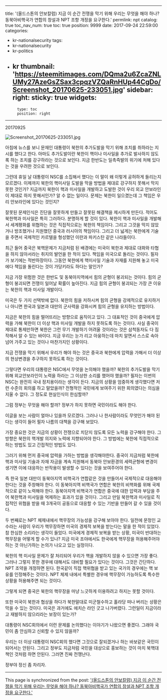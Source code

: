
---
title: '(올드스톤의 안보칼럼) 지금 이 순간 전쟁을 막기 위해 우리는 무엇을 해야 하나?  동북아비핵국가 연합의 창설과 NPT 조항 개정을 요구한다.'
permlink: npt
catalog: true
toc_nav_num: true
toc: true
position: 9999
date: 2017-09-24 22:59:00
categories:
- kr-nationalsecurity
tags:
- kr-nationalsecurity
- kr-politics
- kr
thumbnail: 'https://steemitimages.com/DQma2u6ZcaZNLUMy27AzeGsZSax3cpqzVZQaRnHUp44CgDo/Screenshot_20170625-233051.jpg'
sidebar:
    right:
        sticky: true
widgets:
    -
        type: toc
        position: right
---


20170925

![Screenshot_20170625-233051.jpg](https://steemitimages.com/DQma2u6ZcaZNLUMy27AzeGsZSax3cpqzVZQaRnHUp44CgDo/Screenshot_20170625-233051.jpg)

아침에 뉴스를 보니 문재인 대통령이 북한의 추가도발을 막기 위해 조치를 취하라는 지시를 했다고 한다. 아마도 추가도발이란 북한이 핵이나 미사일을 추가로 발사하지 않도록 하는 조치를 강구하라는 것으로 보인다. 지금 한반도는 일촉즉발의 위기에 처해 있다는 것을 우려한 것으로 보인다. 

그런데 휴일 날 대통령이 NSC를 소집해서 했다는 이 말이 왜 이렇게 공허하게 들리는지 모르겠다. 이제까지 북한의 핵미사일 도발을 막을 방법을 제대로 강구하지 못해서 막지 못한 것인가? 지금까지 북한이 핵과 미사일을 개발하고 도발한 것이 우리 외교 안보라인이 제대로 하지 못해서인가? 알 수 없는 일이다. 문제는 북한이 일으켰는데 그 책임은 우리 안보라인에 있다는 것인지? 

잘못된 문제인식은 진단을 잘못하게 만들고 잘못된 해결책을 제시하게 만든다. 적어도 북한핵과 미사일은 특히 그러하다. 분명하게 할 것이 있다. 북한이 핵과 미사일을 개발해서 세계평화를 위협하는 것은 직접적으로는 북한의 책임이다. 그리고 그것을 막지 않았거나 방조했거나  지원했던 중국과 러시아의 책임이다. 그리고 더 넓게는 북한에게 기술을 주면서 국제적인 카르텔을 형성했던 이란과 파키스탄 같은 나라들이다. 

최근 들어 중국은 북핵문제가 지금처럼 된 배경에는 미국이 북한과 제대로 대화와 타협을 하지 않아서라는 취지의 발언을 한 적이 있다. 책임을 미국으로 돌리는 것이다. 필자가 보기에는 적반하장이다. 그동안 북한에게 핵미사일 기술과 자재를 지원해 놓고 미국에다 책임을 돌린다는 것이 가당키라도 하다는 말인가? 

지금 가장 위험한 것은 한반도 및 동북아지역에서 힘의 균형이 붕괴되는 것이다. 힘의 균형이 붕괴되면 전쟁이 일어날 확률이 높아진다. 지금 힘의 균형이 붕괴되는 가장 큰 이유는 북한의 핵과 미사일 개발이다. 

미국은 두 가지 선택밖에 없다. 북한의 힘을 저하시켜 힘의 균형을 강제적으로 유지하거나  아니면 한국과 일본과 대만의 군사력을 강화시켜 힘의 균형을 유지하는 방법이다. 

지금은 북한의 힘을 떨어뜨리는 방향으로 움직이고 있다. 그 대표적인 것이 중국에게 압력을 가해 북한이 더 이상 핵과 미사일 개발을 하지 못하도록 하는 것이다. 사실 중국이 제대로 통제만하면 북한은 그런 무기 개발하기 어려울 것이라는 것은 삼척동자도 다 짐작해서 알 수 있는 바이다. 지금 우리는 눈가 리고 아웅하는데 마치 알면서 스스로 속아 넘어 가주고 있는 것이나 마찬가지인 상황이다. 

지금 전쟁을 막기 위해서 우리가 해야 하는 것은 중국과 북한에게 압력을 가해서 더 이상의 현상변경을 추구하지 못하도록 하는 것이다. 

그렇다면 우리의 대통령은 NSC에서 무엇을 논의해야 했을까? 북한의 추가도발을 막기 위해 외교안보라인이 노력을 하라는 그 이상한 소리를 했어야 했을까? 필자는 이번의 NSC는 완전히 국내 정치용이라는 생각이 든다. 지금의 상황을 엄중하게 생각했다면 저런 수준의 회의를 하고 말았을까? 전형적인 국민에게 보여주기 위한 회의였다는 의심을 지울 수 없다. 그 정도로 현실인식이 한심할까? 

그럼 정부는 무엇을 해야 할까? 정부가 하지 못하면 국민이라도 해야 한다. 

이글을 보는 사람이 얼마나 있을까 모르겠다. 그러나 나 한사람이라도 무엇인가 해야 된다는 생각이 들어 필자 나름의 대책을 강구해 보았다.

가장 중요한 것은 지금의 상황이 전쟁으로 치닫지 않도록 모든 노력을 강구해야 한다. 그 방향은 북한의 핵개발 의지와 노력에 지향되어야 한다. 그 방법에는 북한에 직접적으로 하는 방법도 있고 간접적인 방법도 있다.

그러기 위해 먼저 중국에 압력을 가하는 방법을 생각해야한다. 중국이 지금처럼 북한에 핵과 미사일 기술과 자재 자금을 계속 지원해서 동북아 안보환경의 세력균형에 변경이 생기면 이에 대응하는 반작용이 발생할 수 있다는 것을 보여주어야 한다. 

즉 한국 일본 대만이 동북아지역 비핵국가 연합같은 것을 만들어서 국제적으로 대응해야 한다는 것을 주창해야 한다. 이 동북아지역 비핵국가 연합은 북한의 비핵화를 위해 국제적으로 같이 노력해야 한다. 동북아지역 비핵국가  연합은 중국에 대한 압력과 부담을 주어 북한핵과 미사일을 억제하는 효과가 있을 것이다. 그리고 만일 북한핵과 미사일로 직접적인 위협을 받을 때 3개국이 공동으로 대응할 수 있는 기반을 만들어 갈 수 있을 것이다. 

두 번째로는 NPT 체제내에서 핵무장의 가능성을 강구해 보아야 한다. 일전에 문정인 교수라는  사람이 우리가 핵무장하면 미국의 경제적 보복을 받는다는 말을 한 적이 있었다. 참 한심한 소리라는 생각이 들었다. 미국에게 경제적 보복을 받는 상황, 미국이 반대하는 핵무장을 어떻게 할 수가 있나? 지금 미국 조야에서도 한국에게 핵무장을 허용해주어야 하는 것 아닌가하는 논의가 나오고 있는 실정이다. 

북한의 핵 미사일 문제가 잘 처리되어 우리가 핵을 개발하지 않을 수 있으면 가장 좋다. 그러나 그렇지 못한 경우에 대해서도 대비할 필요가 있다는 것이다. 그것은 간단하다. NPT 조약을 개정하면 된다. 한국같이 직접 핵위협을 받고 있는 국가의 경우에는 핵 보유를 인정해주는 것이다. NPT 체제 내에서 특별한 경우에 핵무장이 가능하도록 특수한 상황을 허용해주면 되는 것이다. 

그렇게 되면 중국은 북한의 핵무장을 마냥 느긋하게 이용하려고 하지는 못할 것이다. 

또한 미국이 북한과 협상을 하다가 북한말대로 미군철수하고 홀라당 떠나 버리는 상황은 막을 수 있는 것이다. 미국은 과거에도 에치슨 라인 긋고 나가버렸다. 그런일이 지금이라고 재발하지  않으리라는 보장이 있는가? 

대통령이 NSC회의에서 이런 문제를 논의했다는 이야기가 나왔으면 좋겠다. 그래야 국민이 좀 안심하고 신뢰할 수 있지 않을까? 

우리는 더 이상  대통령이 NSC회의 했다면 그것으로 잘되겠거나 하는 바보같은 국민이 되어서는 안된다. 그리고 정부도 지금처럼 국민을 대상으로 홍보하는 것이 마치 북핵대책인 것처럼 하면 안된다. 그러면 진짜 전쟁난다. 

정부야 정신 좀 차리자.

- - -

This page is synchronized from the post: ['(올드스톤의 안보칼럼) 지금 이 순간 전쟁을 막기 위해 우리는 무엇을 해야 하나?  동북아비핵국가 연합의 창설과 NPT 조항 개정을 요구한다.'](https://steemit.com/@oldstone/npt)
